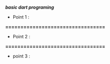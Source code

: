 ***basic dart programing***

* Point 1 :   
 
**=================================**
* Point 2 :  
 
**=================================** 
* point 3 :  
